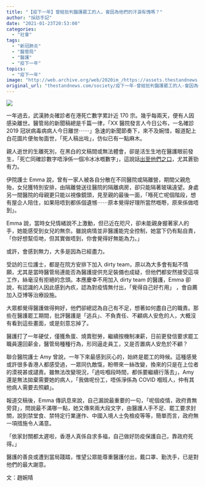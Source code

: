 ```yaml
---
title: "【疫下一年】曾經批判醫護罷工的人，會因為他們的汗淚有愧嗎？"
author: "採訪手記"
date: "2021-01-23T20:53:00"
categories:
  - "社會"
tags:
  - "新冠肺炎"
  - "醫管局"
  - "醫護"
  - "疫下一年"
topics:
  - "疫下一年"
image: "http://web.archive.org/web/2020im_/https://assets.thestandnews.com/media/photos/20210123-1720copy_Q8Ojp_aOfUYHC.png"
original_url: "thestandnews.com/society/疫下一年-曾經批判醫護罷工的人-會因為他們的汗淚有愧嗎"
---
```

![](http://web.archive.org/web/2020im_/https://assets.thestandnews.com/media/photos/20210123-1720copy_Q8Ojp_aOfUYHC.png)

一年過去，武漢肺炎確診者在港死亡數字累計近 170 宗。幾乎每兩天，便有人因感染離世。醫管局的新聞稿總是千篇一律，「XX 醫院發言人今日公布，一名確診 2019 冠狀病毒病病人今日離世⋯⋯」急速的新聞節奏下，來不及婉惜，報道配上白花圖片便匆匆面世，「死人稿出咗」，仿似已有一點麻木。

親人逝世的生離死別，在黑白的文稿間或無法體會，卻是活生生地在醫護眼前發生，「死亡同確診數字唔淨係一個冷冰冰嘅數字」，這說話[出至他們之口](../../society/%E7%96%AB%E4%B8%8B%E4%B8%80%E5%B9%B4-%E9%99%A2%E5%85%A7%E7%88%86%E7%99%BC%E9%99%B0%E9%9C%BE%E4%B8%8B-%E4%B8%89%E5%80%8B%E8%AD%B7%E5%A3%AB%E7%9A%84%E6%8E%A7%E8%A8%B4-%E7%84%A1%E6%8C%87%E5%BC%95-%E8%A3%9D%E5%82%99%E5%B7%AE-%E9%86%AB%E7%AE%A1%E5%B1%80%E7%B8%BD%E6%98%AF%E9%87%8D%E8%A4%87%E5%90%8C%E6%A8%A3%E9%8C%AF%E8%AA%A4/)，尤其蒼勁有力。

伊院護士 Emma 說，曾有一家人被各自分散在不同醫院或隔離營，期間父親危殆，女兒獲特別安排，由隔離營送往醫院的隔離病房，卻只能隔著玻璃遠望。身處另一間醫院的母親更只能以視像鏡頭，見至親的最後一面，「喺死亡呢個階段，想有屋企人陪住，如果陪唔到都係個遺憾⋯⋯原本覺得好理所當然嘅嘢，原來係做唔到」。

Emma 說，當時女兒情緒說不上激動，但已近在咫尺，卻未能親身握著家人的手，她能感受到女兒的無奈。雖說病情並非醫護能完全控制，她當下仍有點自責，「你好想幫佢哋，但其實做唔到，你會覺得好無能為力。」

或許，會感到無力，大多是因為已經盡力。

受訪的三位護士，都是在院方安排下加入 dirty team，原以為大多會有點不情願，尤其是當時醫管局連能否為醫護提供充足裝備也成疑，但他們都安然接受這項工作，絲毫沒有拒絕的念頭。本應慶幸不用加入 dirty team 的醫護，Emma 卻說，有認識的人因此感到內疚，認為對疫情無付出，「覺得自己好冇用」 ，會自薦加入亞博等治療設施。

大眾都覺得醫護做得夠好，他們卻總認為自己有不足，想著如何盡自己的職責。那些在醫護罷工期間，批評醫護是「逃兵」、不負責任、不顧病人安危的人，大概沒有看到這些畫面，或是刻意忘掉了。

醫護打了一年硬仗，僅獲魚蛋、燒賣慰勞，繼續按機制凍薪，日前更發信要求罷工職員還回薪金，醫管局種種行為，形同逼走員工，又是否置病人安危於不顧？

聯合醫院護士 Amy 曾說，一年下來最感到灰心的，始終是罷工的時候。這種感覺或許很多香港人都感受過，一眾同仇敵愾，盼帶來一絲改變，換來的只是在上位者的漠視甚或譴責。雖無法改變現況，「過咗嗰段時間，都係要繼續行落去」，Amy 還是無法拋棄需要她的病人，「我做呢份工，唔係淨係為 COVID 嗰班人，仲有其他病人需要去照顧」。

報道交稿後，Emma 傳訊息來說，自己漏說最重要的一句，「呢個疫情，政府責無旁貸」，問說最不滿哪一點，她又傳來兩大段文字，由醫護人手不足、罷工要求封關，說到禁堂食、禁特定行業運作、中國入境人士免檢疫等等，簡單而言，政府無一項措施令人滿意。

「依家封關都太遲啦，香港人真係自求多福，自己做好防疫保護自己，靠政府死得。」

醫護的善良或遭到當局踐踏，惟望公眾能尊重醫護付出，戴口罩、勤洗手，已是對他們的最大謝意。

文：趙婉晴